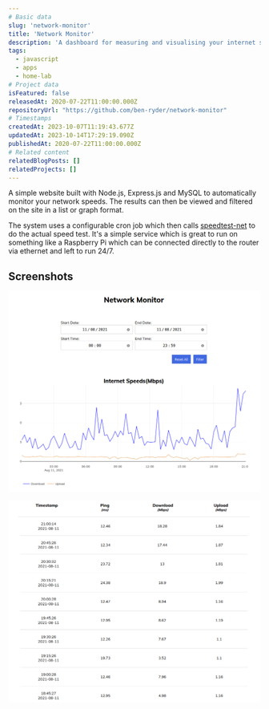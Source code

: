 ```yaml
---
# Basic data
slug: 'network-monitor'
title: 'Network Monitor'
description: 'A dashboard for measuring and visualising your internet speeds.'
tags:
  - javascript
  - apps
  - home-lab
# Project data
isFeatured: false
releasedAt: 2020-07-22T11:00:00.000Z
repositoryUrl: "https://github.com/ben-ryder/network-monitor"
# Timestamps
createdAt: 2023-10-07T11:19:43.677Z
updatedAt: 2023-10-14T17:29:19.090Z
publishedAt: 2020-07-22T11:00:00.000Z
# Related content
relatedBlogPosts: []
relatedProjects: []
---
```


A simple website built with Node.js, Express.js and MySQL to automatically monitor your network speeds. The results can then be viewed and filtered on the site in a list or graph format.

The system uses a configurable cron job which then calls [speedtest-net](https://www.npmjs.com/package/speedtest-net) to do the actual speed test.
It's a simple service which is great to run on something like a Raspberry Pi which can be connected directly to the router via ethernet and left to run 24/7.

## Screenshots
![](./assets/network-monitor--graph.png)

![](./assets/network-monitor--table.png)
